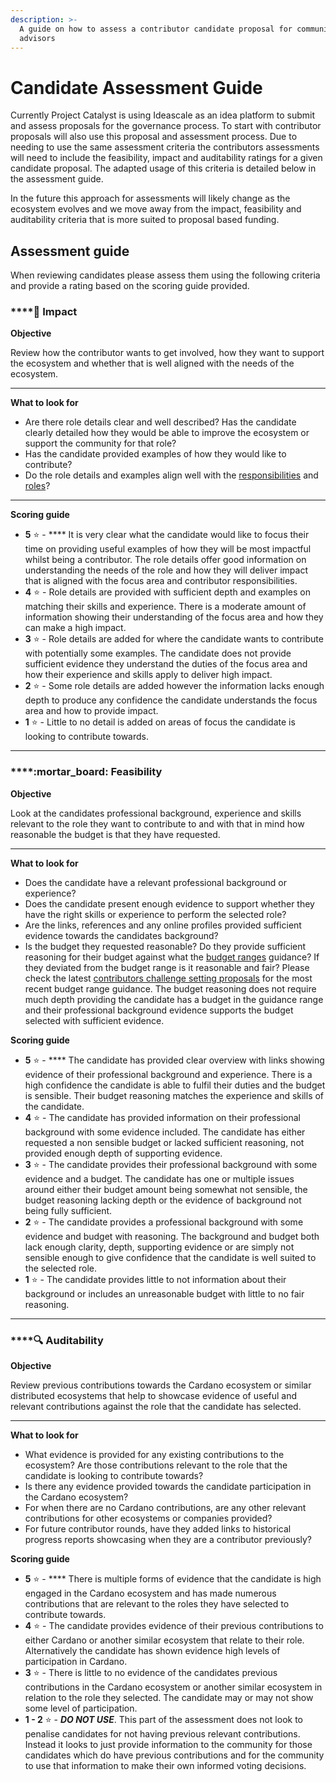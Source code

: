 ```yaml
---
description: >-
  A guide on how to assess a contributor candidate proposal for community
  advisors
---
```


# Candidate Assessment Guide

Currently Project Catalyst is using Ideascale as an idea platform to submit and assess proposals for the governance process. To start with contributor proposals will also use this proposal and assessment process. Due to needing to use the same assessment criteria the contributors assessments will need to include the feasibility, impact and auditability ratings for a given candidate proposal. The adapted usage of this criteria is detailed below in the assessment guide.

In the future this approach for assessments will likely change as the ecosystem evolves and we move away from the impact, feasibility and auditability criteria that is more suited to proposal based funding.



## Assessment guide

When reviewing candidates please assess them using the following criteria and provide a rating based on the scoring guide provided.



### ****:rocket: **Impact**

**Objective**

Review how the contributor wants to get involved, how they want to support the ecosystem and whether that is well aligned with the needs of the ecosystem.&#x20;

****

**What to look for**

* Are there role details clear and well described? Has the candidate clearly detailed how they would be able to improve the ecosystem or support the community for that role?
* Has the candidate provided examples of how they would like to contribute?
* Do the role details and examples align well with the [responsibilities](../contributor/responsibilities.md) and [roles](../contributor/roles/)?

****

**Scoring guide**

* **5** :star: - **** It is very clear what the candidate would like to focus their time on providing useful examples of how they will be most impactful whilst being a contributor. The role details offer good information on understanding the needs of the role and how they will deliver impact that is aligned with the focus area and contributor responsibilities.
* **4** :star: - Role details are provided with sufficient depth and examples on matching their skills and experience. There is a moderate amount of information showing their understanding of the focus area and how they can make a high impact.
* **3** :star: - Role details are added for where the candidate wants to contribute with potentially some examples. The candidate does not provide sufficient evidence they understand the duties of the focus area and how their experience and skills apply to deliver high impact.
* **2** :star: - Some role details are added however the information lacks enough depth to produce any confidence the candidate understands the focus area and how to provide impact.
* **1** :star: - Little to no detail is added on areas of focus the candidate is looking to contribute towards.

****

### ****:mortar\_board: **Feasibility**

**Objective**

Look at the candidates professional background, experience and skills relevant to the role they want to contribute to and with that in mind how reasonable the budget is that they have requested.

****

**What to look for**

* Does the candidate have a relevant professional background or experience?&#x20;
* Does the candidate present enough evidence to support whether they have the right skills or experience to perform the selected role?
* Are the links, references and any online profiles provided sufficient evidence towards the candidates background?
* Is the budget they requested reasonable? Do they provide sufficient reasoning for their budget against what the [budget ranges](../contributor/roles/budget-ranges.md) guidance? If they deviated from the budget range is it reasonable and fair? Please check the latest [contributors challenge setting proposals](broken-reference) for the most recent budget range guidance. The budget reasoning does not require much depth providing the candidate has a budget in the guidance range and their professional background evidence supports the budget selected with sufficient evidence.



**Scoring guide**

* **5** :star: - **** The candidate has provided clear overview with links showing evidence of their professional background and experience. There is a high confidence the candidate is able to fulfil their duties and the budget is sensible. Their budget reasoning matches the experience and skills of the candidate.
* **4** :star: - The candidate has provided information on their professional background with some evidence included. The candidate has either requested a non sensible budget or lacked sufficient reasoning, not provided enough depth of supporting evidence.
* **3** :star: - The candidate provides their professional background with some evidence and a budget. The candidate has one or multiple issues around either their budget amount being somewhat not sensible, the budget reasoning lacking depth or the evidence of background not being fully sufficient.
* **2** :star: - The candidate provides a professional background with some evidence and budget with reasoning. The background and budget both lack enough clarity, depth, supporting evidence or are simply not sensible enough to give confidence that the candidate is well suited to the selected role.
* **1** :star: - The candidate provides little to not information about their background or includes an unreasonable budget with little to no fair reasoning.

****

### ****:mag: **Auditability**

**Objective**

Review previous contributions towards the Cardano ecosystem or similar distributed ecosystems that help to showcase evidence of useful and relevant contributions against the role that the candidate has selected.

****

**What to look for**

* What evidence is provided for any existing contributions to the ecosystem? Are those contributions relevant to the role that the candidate is looking to contribute towards?
* Is there any evidence provided towards the candidate participation in the Cardano ecosystem?
* For when there are no Cardano contributions, are any other relevant contributions for other ecosystems or companies provided?&#x20;
* For future contributor rounds, have they added links to historical progress reports showcasing when they are a contributor previously?



**Scoring guide**

* **5** :star: - **** There is multiple forms of evidence that the candidate is high engaged in the Cardano ecosystem and has made numerous contributions that are relevant to the roles they have selected to contribute towards.
* **4** :star: - The candidate provides evidence of their previous contributions to either Cardano or another similar ecosystem that relate to their role. Alternatively the candidate has shown evidence high levels of participation in Cardano.
* **3** :star: - There is little to no evidence of the candidates previous contributions in the Cardano ecosystem or another similar ecosystem in relation to the role they selected. The candidate may or may not show some level of participation.
* **1 - 2** :star: - _**DO NOT USE**_. This part of the assessment does not look to penalise candidates for not having previous relevant contributions. Instead it looks to just provide information to the community for those candidates which do have previous contributions and for the community to use that information to make their own informed voting decisions.
